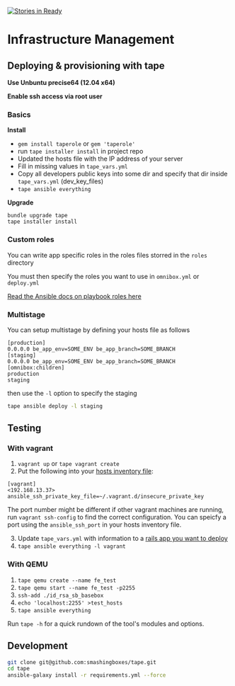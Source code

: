 [![Stories in Ready](https://badge.waffle.io/smashingboxes/tape.png?label=ready&title=Ready)](https://waffle.io/smashingboxes/tape)
# Infrastructure Management

## Deploying & provisioning with tape
**Use Unbuntu precise64 (12.04 x64)** 

**Enable ssh access via root user**

### Basics

**Install**

* `gem install taperole` or `gem 'taperole'`
* run `tape installer install` in project repo
* Updated the hosts file with the IP address of your server
* Fill in missing values in `tape_vars.yml`
* Copy all developers public keys into some dir and specify that dir inside `tape_vars.yml` (dev_key_files)
* `tape ansible everything`

**Upgrade**

```
bundle upgrade tape
tape installer install
```

### Custom roles
You can write app specific roles in the roles files storred in the `roles` directory

You must then specify the roles you want to use in `omnibox.yml` or `deploy.yml`

[Read the Ansible docs on playbook roles here](http://docs.ansible.com/playbooks_roles.html)

### Multistage
You can setup multistage by defining your hosts file as follows

```
[production]
0.0.0.0 be_app_env=SOME_ENV be_app_branch=SOME_BRANCH 
[staging]
0.0.0.0 be_app_env=SOME_ENV be_app_branch=SOME_BRANCH 
[omnibox:children]
production
staging
```

then use the `-l` option to specify the staging

```sh
tape ansible deploy -l staging
```

## Testing
### With vagrant


1. `vagrant up` or `tape vagrant create`
2. Put the following into your [hosts inventory file](http://docs.ansible.com/intro_inventory.html):

```
[vagrant]
<192.168.13.37> ansible_ssh_private_key_file=~/.vagrant.d/insecure_private_key
```

The port number might be different if other vagrant machines are running, run `vagrant ssh-config`  to find the correct configuration.
You can speicfy a port using the `ansible_ssh_port` in your hosts inventory file.

3. Update `tape_vars.yml` with information to a [rails app you want to deploy](https://github.com/BrandonMathis/vanilla-rails-app)
4. `tape ansible everything -l vagrant`


### With QEMU

1. `tape qemu create --name fe_test`
2. `tape qemu start --name fe_test -p2255`
3. `ssh-add ./id_rsa_sb_basebox`
4. `echo 'localhost:2255' >test_hosts`
5. `tape ansible everything`

Run `tape -h` for a quick rundown of the tool's modules and options.

## Development

```sh
git clone git@github.com:smashingboxes/tape.git
cd tape
ansible-galaxy install -r requirements.yml --force
```
